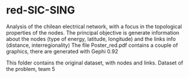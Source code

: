 # red-SIC-SING
Analysis of the chilean electrical network, with a focus in the topological properties of the nodes.
The principal objective is generate information about the nodes (type of energy, latitude, longitude)
and the links info (distance, interregionality)
The file Poster_red.pdf contains a couple of graphics, there are generated with Gephi 0.92

This folder contains the original dataset, with nodes and links.
Dataset of the problem, team 5
